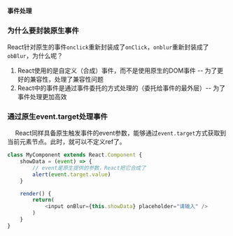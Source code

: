 #### 事件处理

### 为什么要封装原生事件
React针对原生的事件`onclick`重新封装成了`onClick`，`onblur`重新封装成了`obBlur`，为什么呢？

1. React使用的是自定义（合成）事件，而不是使用原生的DOM事件 -- 为了更好的兼容性，处理了兼容性问题
2. React中的事件是通过事件委托的方式处理的（委托给事件的最外层）-- 为了事件处理更加高效


### 通过原生event.target处理事件
&emsp; React同样具备原生触发事件的event参数，能够通过`event.target`方式获取到当前元素节点。此时，就可以不定义ref了。

```js
class MyComponent extends React.Component {
    showData = (event) => {
        // event是原生提供的参数，React把它合成了
        alert(event.target.value)
    }

    render() {
        return(
            <input onBlur={this.showData} placeholder="请输入" />
        )
    }
}
```
